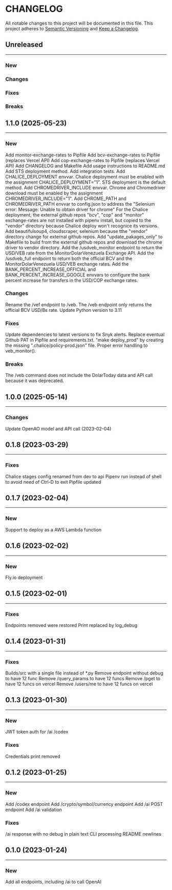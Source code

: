 # CHANGELOG

All notable changes to this project will be documented in this file.
This project adheres to [Semantic Versioning](http://semver.org/) and [Keep a Changelog](http://keepachangelog.com/).



## Unreleased
---

### New

### Changes

### Fixes

### Breaks


## 1.1.0 (2025-05-23)
---

### New
Add monitor-exchange-rates to Pipfile
Add bcv-exchange-rates to Pipfile (replaces Vercel API)
Add cop-exchange-rates to Pipfile (replaces Vercel API)
Add CHANGELOG and Makefile
Add usage instructions to README.md
Add STS deployment method.
Add integration tests.
Add CHALICE_DEPLOYMENT envvar. Chalice deployment must be enabled with the assignment CHALICE_DEPLOYMENT="1". STS deployment is the default method.
Add CHROMEDRIVER_INCLUDE envvar. Chrome and Chromedriver download must be enabled by the assignment CHROMEDRIVER_INCLUDE="1".
Add CHROME_PATH and CHROMEDRIVER_PATH envvar to config.json to address the "Selenium error: Message: Unable to obtain driver for chrome"
For the Chalice deployment, the external github repos "bcv", "cop" and "monitor" exchange-rates are not installed with pipenv install, but copied to the "vendor" directory because Chalice deploy won't recognice its versions.
Add beautifulsoup4, cloudscraper, selenium because tthe "vendor" directory change for external github repos.
Add "update_pakages_only" to Makefile to build from the external github repos and download the chrome driver to vendor directory.
Add the /usdveb_monitor endpoint to return the USD/VEB rate from the MonitorDolarVenezuela Exchange API.
Add the /usdveb_full endpoint to return both the official BCV and the MonitorDolarVenezuela USD/VEB exchange rates.
Add the BANK_PERCENT_INCREASE_OFFICIAL and BANK_PERCENT_INCREASE_GOOGLE envvars to configure the bank percent increase for transfers in the USD/COP exchange rates.

### Changes
Rename the /vef endpoint to /veb.
The /veb endpoint only returns the official BCV USD/Bs rate.
Update Python version to 3.11

### Fixes
Update dependencies to latest versions to fix Snyk alerts.
Replace eventual Github PAT in Pipfile and requirements.txt.
"make deploy_prod" by creating the missing ".chalice/policy-prod.json" file.
Proper error handling to veb_monitor().

### Breaks
The /veb command does not include the DolarToday data and API call because it was deprecated.


## 1.0.0 (2025-05-14)
---

### Changes
Update OpenAO model and API call (2023-02-04)


## 0.1.8 (2023-03-29)
---

### Fixes
Chalice stages config renamed from dev to api
Pipenv run instead of shell to avoid need of Ctrl-D to exit
Pipfile updated


## 0.1.7 (2023-02-04)
---

### New
Support to deploy as a AWS Lambda function


## 0.1.6 (2023-02-02)
---

### New
Fly.io deployment


## 0.1.5 (2023-02-01)
---

### Fixes
Endpoints removed were restored
Print replaced by log_debug


## 0.1.4 (2023-01-31)
---

### Fixes
Builds/src with a single file instead of *.py
Remove endpoint without debug to have 12 func
Remove /query_params to have 12 funcs
Remove /pget to have 12 funcs on vercel
Remove /users/me to have 12 funcs on vercel


## 0.1.3 (2023-01-30)
---

### New
JWT token auth for /ai /codex

### Fixes
Credentials print removed


## 0.1.2 (2023-01-25)
---

### New
Add /codex endpoint
Add /crypto/symbol/currency endpoint
Add /ai POST endpoint
Add /ai validation

### Fixes
/ai response with no debug in plain text
CLI processing
README newlines


## 0.1.0 (2023-01-24)
---

### New
Add all endpoints, including /ai to call OpenAI